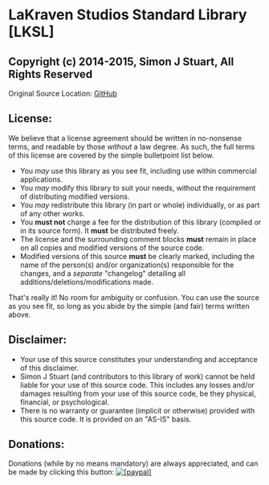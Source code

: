 <!--- This document is written in a "Markdown" language, and is best viewed on https://github.com/LaKraven/LKSL. -->
# LaKraven Studios Standard Library [LKSL]
## Copyright (c) 2014-2015, Simon J Stuart, All Rights Reserved

Original Source Location: [GitHub](https://github.com/LaKraven/LKSL)

## License:
We believe that a license agreement should be written in no-nonsense terms, and readable by those *without* a law degree. As such, the full terms of this license are covered by the simple bulletpoint list below.

  - You *may* use this library as you see fit, including use within commercial applications.
  - You *may* modify this library to suit your needs, without the requirement of distributing modified versions.
  - You *may* redistribute this library (in part or whole) individually, or as part of any other works.
  - You **must not** charge a fee for the distribution of this library (compiled or in its source form). It **must** be distributed freely.
  - The license and the surrounding comment blocks **must** remain in place on all copies and modified versions of the source code.
  - Modified versions of this source **must** be clearly marked, including the name of the person(s) and/or organization(s) responsible for the changes, and a *separate* "changelog" detailing all additions/deletions/modifications made.

That's really it! No room for ambiguity or confusion. You can use the source as you see fit, so long as you abide by the simple (and fair) terms written above.

## Disclaimer:
  - Your use of this source constitutes your understanding and acceptance of this disclaimer.
  - Simon J Stuart (and contributors to this library of work) cannot be held liable for your use of this source code. This includes any losses and/or damages resulting from your use of this source code, be they physical, financial, or psychological.
  - There is no warranty or guarantee (implicit or otherwise) provided with this source code. It is provided on an "AS-IS" basis.

## Donations:
Donations (while by no means mandatory) are always appreciated, and can be made by clicking this button: <a href="https://www.paypal.com/cgi-bin/webscr?cmd=_s-xclick&hosted_button_id=84FXYZX27EUJL"><img src="https://www.paypalobjects.com/en_US/GB/i/btn/btn_donateCC_LG.gif" alt="[paypal]" /></a>
<!--- If you're reading in a plain-text editor, please copy and paste the Hyperlink into your Browser -->